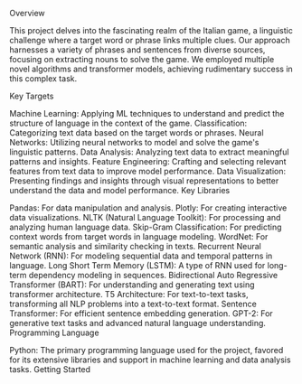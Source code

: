 Overview

This project delves into the fascinating realm of the Italian game, a linguistic challenge where a target word or phrase links multiple clues. Our approach harnesses a variety of phrases and sentences from diverse sources, focusing on extracting nouns to solve the game. We employed multiple novel algorithms and transformer models, achieving rudimentary success in this complex task.

Key Targets

Machine Learning: Applying ML techniques to understand and predict the structure of language in the context of the game.
Classification: Categorizing text data based on the target words or phrases.
Neural Networks: Utilizing neural networks to model and solve the game's linguistic patterns.
Data Analysis: Analyzing text data to extract meaningful patterns and insights.
Feature Engineering: Crafting and selecting relevant features from text data to improve model performance.
Data Visualization: Presenting findings and insights through visual representations to better understand the data and model performance.
Key Libraries

Pandas: For data manipulation and analysis.
Plotly: For creating interactive data visualizations.
NLTK (Natural Language Toolkit): For processing and analyzing human language data.
Skip-Gram Classification: For predicting context words from target words in language modeling.
WordNet: For semantic analysis and similarity checking in texts.
Recurrent Neural Network (RNN): For modeling sequential data and temporal patterns in language.
Long Short Term Memory (LSTM): A type of RNN used for long-term dependency modeling in sequences.
Bidirectional Auto Regressive Transformer (BART): For understanding and generating text using transformer architecture.
T5 Architecture: For text-to-text tasks, transforming all NLP problems into a text-to-text format.
Sentence Transformer: For efficient sentence embedding generation.
GPT-2: For generative text tasks and advanced natural language understanding.
Programming Language

Python: The primary programming language used for the project, favored for its extensive libraries and support in machine learning and data analysis tasks.
Getting Started

